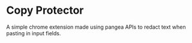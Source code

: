 # Copy Protector

A simple chrome extension made using pangea APIs to redact text when pasting in input fields.
